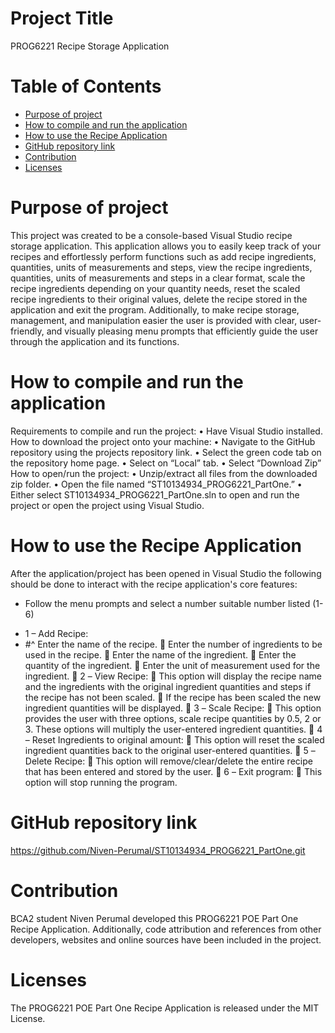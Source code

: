 # **Project Title**
PROG6221 Recipe Storage Application


# **Table of Contents**
- [Purpose of project](#Purposeofproject)
- [How to compile and run the application](#Howtocompileandruntheapplication)
- [How to use the Recipe Application](#HowtousetheRecipeApplication)
- [GitHub repository link](#GitHubrepositorylink)
- [Contribution](#contribution)
- [Licenses](#licenses)


# **Purpose of project**
This project was created to be a console-based Visual Studio recipe storage application. This application allows you to easily keep track of your recipes and effortlessly perform functions such as add recipe ingredients, quantities, units of measurements and steps, view the recipe ingredients, quantities, units of measurements and steps in a clear format, scale the recipe ingredients depending on your quantity needs, reset the scaled recipe ingredients to their original values, delete the recipe stored in the application and exit the program. Additionally, to make recipe storage, management, and manipulation easier the user is provided with clear, user-friendly, and visually pleasing menu prompts that efficiently guide the user through the application and its functions.

# **How to compile and run the application**
Requirements to compile and run the project:
•	Have Visual Studio installed.
How to download the project onto your machine:
•	Navigate to the GitHub repository using the projects repository link.
•	Select the green code tab on the repository home page.
•	Select on “Local” tab.
•	Select “Download Zip”
How to open/run the project:
•	Unzip/extract all files from the downloaded zip folder.
•	Open the file named “ST10134934_PROG6221_PartOne.”
•	Either select ST10134934_PROG6221_PartOne.sln to open and run the project or open the project using Visual Studio.

# **How to use the Recipe Application**
After the application/project has been opened in Visual Studio the following should be done to interact with the recipe application's core features:
-	Follow the menu prompts and select a number suitable number listed (1-6)
*	1 – Add Recipe:
*	#^	Enter the name of the recipe.
	Enter the number of ingredients to be used in the recipe.
	Enter the name of the ingredient.
	Enter the quantity of the ingredient.
	Enter the unit of measurement used for the ingredient.
	2 – View Recipe:
	This option will display the recipe name and the ingredients with the original ingredient quantities and steps if the recipe has not been scaled.
	If the recipe has been scaled the new ingredient quantities will be displayed.
	3 – Scale Recipe: 
	This option provides the user with three options, scale recipe quantities by 0.5, 2 or 3. These options will multiply the user-entered ingredient quantities.
	4 – Reset Ingredients to original amount: 
	This option will reset the scaled ingredient quantities back to the original user-entered quantities.
	5 – Delete Recipe: 
	This option will remove/clear/delete the entire recipe that has been entered and stored by the user.
	6 – Exit program: 
	This option will stop running the program.

# **GitHub repository link**
https://github.com/Niven-Perumal/ST10134934_PROG6221_PartOne.git

# Contribution
BCA2 student Niven Perumal developed this PROG6221 POE Part One Recipe Application. Additionally, code attribution and references from other developers, websites and online sources have been included in the project.

# Licenses
The PROG6221 POE Part One Recipe Application is released under the MIT License.
